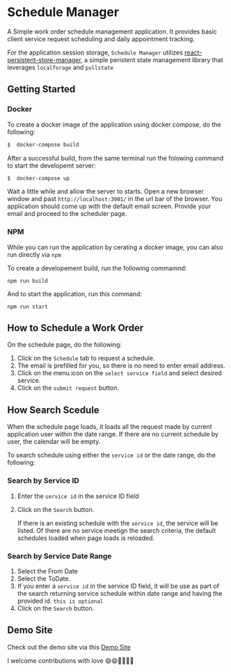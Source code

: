 # Schedule Manager 
A Simple work order schedule management application. It provides basic client service request scheduling and
daily appointment tracking. 

For the application session storage, `Schedule Manager` utilizes  [react-persistent-store-manager](https://www.npmjs.com/package/react-persistent-store-manager), a simple peristent state management library that leverages `localforage` and `pullstate`

## Getting Started

### Docker
To create a docker image of the application using docker compose, do the following:

``` bash
$  docker-compose build
```
After a successful build, from the same terminal run the folowing command to start the developemt server:

``` bash
$  docker-compose up
```
Wait a little while and allow the server to starts. Open a new browser window and past `http://localhost:3001/` in the url bar of the browser. You application should come up with the default email screen. Provide your email and proceed to the scheduler page.

### NPM
While you can run the application by cerating a docker image, you can also run directly via `npm`

To create a developement build, run the following commamnd:

``` npm
npm run build

```

And to start the application, run this command:

``` npm
npm run start

```

## How to Schedule a Work Order

On the schedule page, do the following:

1. Click on the `Schedule` tab to request a schedule.
2. The email is prefilled for you, so there is no need to enter email address.
3. Click on the menu icon on the `select service field` and select desired service.
4. Click on the `submit request` button.  

## How Search Scedule 

When the  schedule page loads, it loads all the request made by current application user within the date range.
If there are no current schedule by user, the calendar will be empty.

To search schedule using either the `service id` or the date range, do the following:

### Search by Service ID 
1. Enter the `service id` in the service ID field
2. Click on the `Search` button. 
   
   If there is an existing schedule with the  `service id`, the service will be listed. Of there are no service meetign the search criteria, the default schedules loaded when page loads is reloaded. 
 
### Search by Service Date Range
1. Select the From Date
2. Select the ToDate.
3. If you enter a  `service id` in the service ID field, it will be use as part of the search
   returning service schedule within date range and having the provided id. `this is optional`
4. Click on the `Search` button.

## Demo Site
Check out the demo site via this [Demo Site](https://service-manager.netlify.app/schedule)

I welcome contributions with love 😄😄🌺🌺🎆🎆
